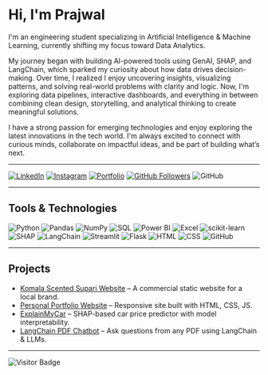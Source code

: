 # Hi, I'm Prajwal
I'm an engineering student specializing in Artificial Intelligence & Machine Learning, currently shifting my focus toward Data Analytics.

My journey began with building AI-powered tools using GenAI, SHAP, and LangChain, which sparked my curiosity about how data drives decision-making. Over time, I realized I enjoy uncovering insights, visualizing patterns, and solving real-world problems with clarity and logic.
Now, I'm exploring data pipelines, interactive dashboards, and everything in between combining clean design, storytelling, and analytical thinking to create meaningful solutions.

I have a strong passion for emerging technologies and enjoy exploring the latest innovations in the tech world. I'm always excited to connect with curious minds, collaborate on impactful ideas, and be part of building what’s next.

---

[![LinkedIn](https://img.shields.io/badge/LinkedIn-0A66C2?style=for-the-badge&logo=linkedin&logoColor=white)](https://linkedin.com/in/prajwalhp15)
[![Instagram](https://img.shields.io/badge/Instagram-E4405F?style=for-the-badge&logo=instagram&logoColor=white)](https://www.instagram.com/prajwal_h_p?utm_source=ig_web_button_share_sheet&igsh=ZDNlZDc0MzIxNw==)
[![Portfolio](https://img.shields.io/badge/Portfolio-000000?style=for-the-badge&logo=githubpages&logoColor=white)](https://prajwalhp15.github.io/prajwalhp.github.io)
[![GitHub Followers](https://img.shields.io/github/followers/prajwalhp15?label=Follow&style=for-the-badge)](https://github.com/prajwalhp15)
![GitHub](https://img.shields.io/badge/GitHub-181717?style=for-the-badge&logo=github)

---

## Tools & Technologies  
![Python](https://img.shields.io/badge/Python-3776AB?style=for-the-badge&logo=python&logoColor=white)
![Pandas](https://img.shields.io/badge/Pandas-150458?style=for-the-badge&logo=pandas&logoColor=white)
![NumPy](https://img.shields.io/badge/NumPy-013243?style=for-the-badge&logo=numpy&logoColor=white)
![SQL](https://img.shields.io/badge/SQL-4479A1?style=for-the-badge&logo=postgresql&logoColor=white)
![Power BI](https://img.shields.io/badge/Power%20BI-F2C811?style=for-the-badge&logo=powerbi&logoColor=black)
![Excel](https://img.shields.io/badge/Excel-217346?style=for-the-badge&logo=microsoft-excel&logoColor=white)
![scikit-learn](https://img.shields.io/badge/scikit--learn-F7931E?style=for-the-badge&logo=scikit-learn&logoColor=white)
![SHAP](https://img.shields.io/badge/SHAP-%237D3C98?style=for-the-badge)
![LangChain](https://img.shields.io/badge/LangChain-000000?style=for-the-badge&logo=langchain&logoColor=white)
![Streamlit](https://img.shields.io/badge/Streamlit-FF4B4B?style=for-the-badge&logo=streamlit&logoColor=white)
![Flask](https://img.shields.io/badge/Flask-000000?style=for-the-badge&logo=flask&logoColor=white)
![HTML](https://img.shields.io/badge/HTML5-E34F26?style=for-the-badge&logo=html5&logoColor=white)
![CSS](https://img.shields.io/badge/CSS3-1572B6?style=for-the-badge&logo=css3&logoColor=white)
![GitHub](https://img.shields.io/badge/GitHub-181717?style=for-the-badge&logo=github)

---

## Projects

- [Komala Scented Supari Website](https://github.com/prajwalhp15/komala-supari-web) – A commercial static website for a local brand.
- [Personal Portfolio Website](https://github.com/prajwalhp15/prajwalhp.github.io) – Responsive site built with HTML, CSS, JS.
- [ExplainMyCar](https://github.com/prajwalhp15/ExplainMyCar) – SHAP-based car price predictor with model interpretability.
- [LangChain PDF Chatbot](https://github.com/prajwalhp15/langchain-pdf-chatbot) – Ask questions from any PDF using LangChain & LLMs.


---

![Visitor Badge](https://komarev.com/ghpvc/?username=prajwalhp15&style=flat-square&color=blue)

